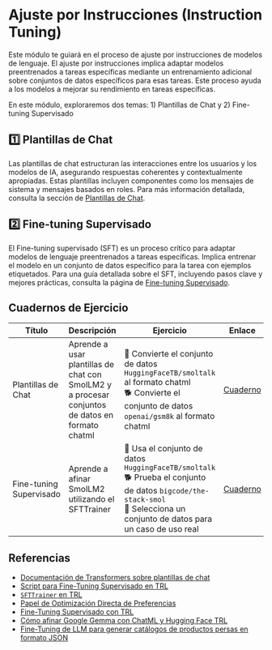 # Ajuste por Instrucciones (Instruction Tuning)

Este módulo te guiará en el proceso de ajuste por instrucciones de modelos de lenguaje. El ajuste por instrucciones implica adaptar modelos preentrenados a tareas específicas mediante un entrenamiento adicional sobre conjuntos de datos específicos para esas tareas. Este proceso ayuda a los modelos a mejorar su rendimiento en tareas específicas.

En este módulo, exploraremos dos temas: 1) Plantillas de Chat y 2) Fine-tuning Supervisado

## 1️⃣ Plantillas de Chat

Las plantillas de chat estructuran las interacciones entre los usuarios y los modelos de IA, asegurando respuestas coherentes y contextualmente apropiadas. Estas plantillas incluyen componentes como los mensajes de sistema y mensajes basados en roles. Para más información detallada, consulta la sección de [Plantillas de Chat](./chat_templates.md).

## 2️⃣ Fine-tuning Supervisado

El Fine-tuning supervisado (SFT) es un proceso crítico para adaptar modelos de lenguaje preentrenados a tareas específicas. Implica entrenar el modelo en un conjunto de datos específico para la tarea con ejemplos etiquetados. Para una guía detallada sobre el SFT, incluyendo pasos clave y mejores prácticas, consulta la página de [Fine-tuning Supervisado](./supervised_fine_tuning.md).

## Cuadernos de Ejercicio

| Título | Descripción | Ejercicio | Enlace | Colab |
|--------|-------------|-----------|--------|-------|
| Plantillas de Chat | Aprende a usar plantillas de chat con SmolLM2 y a procesar conjuntos de datos en formato chatml | 🐢 Convierte el conjunto de datos `HuggingFaceTB/smoltalk` al formato chatml <br> 🐕 Convierte el conjunto de datos `openai/gsm8k` al formato chatml | [Cuaderno](../../../notebooks/es/1_instruction_tuning/chat_templates_example.ipynb) | <a target="_blank" href="https://colab.research.google.com/github/huggingface/smol-course/blob/main/notebooks/es/1_instruction_tuning//colab.research.google.com/assets/colab-badge.svg" alt="Abrir en Colab"/></a> |
| Fine-tuning Supervisado | Aprende a afinar SmolLM2 utilizando el SFTTrainer | 🐢 Usa el conjunto de datos `HuggingFaceTB/smoltalk` <br> 🐕 Prueba el conjunto de datos `bigcode/the-stack-smol` <br> 🦁 Selecciona un conjunto de datos para un caso de uso real | [Cuaderno](../../../notebooks/es/1_instruction_tuning/sft_finetuning_example.ipynb) | <a target="_blank" href="https://colab.research.google.com/github/huggingface/smol-course/blob/main/notebooks/es/1_instruction_tuning/sft_finetuning_example.ipynb"><img src="https://colab.research.google.com/assets/colab-badge.svg" alt="Abrir en Colab"/></a> |

## Referencias

- [Documentación de Transformers sobre plantillas de chat](https://huggingface.co/docs/transformers/main/en/chat_templating)
- [Script para Fine-Tuning Supervisado en TRL](https://github.com/huggingface/trl/blob/main/examples/scripts/sft.py)
- [`SFTTrainer` en TRL](https://huggingface.co/docs/trl/main/en/sft_trainer)
- [Papel de Optimización Directa de Preferencias](https://arxiv.org/abs/2305.18290)
- [Fine-Tuning Supervisado con TRL](https://huggingface.co/docs/trl/main/en/tutorials/supervised_finetuning)
- [Cómo afinar Google Gemma con ChatML y Hugging Face TRL](https://www.philschmid.de/fine-tune-google-gemma)
- [Fine-Tuning de LLM para generar catálogos de productos persas en formato JSON](https://huggingface.co/learn/cookbook/en/fine_tuning_llm_to_generate_persian_product_catalogs_in_json_format)
